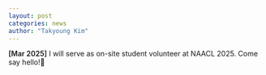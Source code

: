 ```yaml
---
layout: post
categories: news
author: "Takyoung Kim"
---
```


<strong style="font-weight:600">[Mar 2025]</strong> I will serve as on-site student volunteer at NAACL 2025. Come say hello!👋